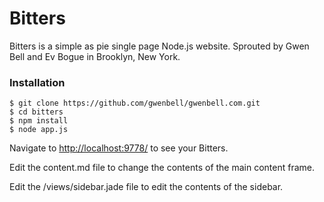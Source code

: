 Bitters
=======

Bitters is a simple as pie single page Node.js website. Sprouted by Gwen Bell and Ev Bogue in Brooklyn, New York.

### Installation

	$ git clone https://github.com/gwenbell/gwenbell.com.git
	$ cd bitters
	$ npm install
	$ node app.js

Navigate to [http://localhost:9778/](http://localhost:9778/) to see your Bitters.

Edit the content.md file to change the contents of the main content frame. 

Edit the /views/sidebar.jade file to edit the contents of the sidebar.
